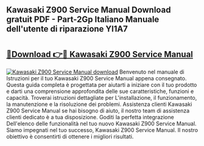 ## Kawasaki Z900 Service Manual Download gratuit PDF - Part-2Gp Italiano Manuale dell'utente di riparazione Yl1A7

# <h2><a href="http://dffavl.blite.top/?on=Kawasaki+Z900+Service+Manual">🔗Download 👉🔴 Kawasaki Z900 Service Manual</a></h2>

[![Kawasaki Z900 Service Manual download](https://i.imgur.com/lujVjoI.png)](http://dffavl.blite.top/?on=Kawasaki+Z900+Service+Manual)
Benvenuto nel manuale di Istruzioni per il tuo Kawasaki Z900 Service Manual appena consegnato. Questa guida completa è progettata per aiutarti a iniziare con il tuo prodotto e darti una comprensione approfondita delle sue caratteristiche, funzioni e capacità. Troverai istruzioni dettagliate per L'installazione, il funzionamento, la manutenzione e la risoluzione dei problemi. Assistenza clienti Kawasaki Z900 Service Manual se hai bisogno di aiuto, il nostro team di assistenza clienti dedicato è a tua disposizione. Goditi la perfetta integrazione Dell'elenco delle funzionalità nel tuo nuovo Kawasaki Z900 Service Manual. Siamo impegnati nel tuo successo, Kawasaki Z900 Service Manual. Il nostro obiettivo è consentirti di ottenere i migliori risultati.
